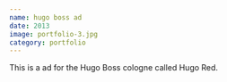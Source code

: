 ```yaml
---
name: hugo boss ad
date: 2013
image: portfolio-3.jpg
category: portfolio
---
```


This is a ad for the Hugo Boss cologne called Hugo Red. 